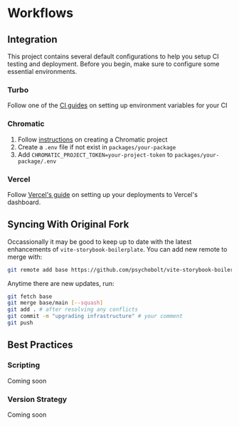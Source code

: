 # Workflows

## Integration

This project contains several default configurations to help you setup CI testing and deployment. Before you begin, make sure to configure some essential environments.

### Turbo

Follow one of the [CI guides](https://turbo.build/repo/docs/ci) on setting up environment variables for your CI

### Chromatic

1. Follow [instructions](https://www.chromatic.com/docs/setup) on creating a Chromatic project
2. Create a `.env` file if not exist in `packages/your-package`
3. Add `CHROMATIC_PROJECT_TOKEN=your-project-token` to `packages/your-package/.env`

### Vercel

Follow [Vercel's guide](https://vercel.com/docs/getting-started-with-vercel) on setting up your deployments to Vercel's dashboard.

## Syncing With Original Fork

Occassionally it may be good to keep up to date with the latest enhancements of `vite-storybook-boilerplate`. You can add new remote to merge with:

```sh
git remote add base https://github.com/psychobolt/vite-storybook-boilerplate.git
```

Anytime there are new updates, run:

```sh
git fetch base
git merge base/main [--squash]
git add . # after resolving any conflicts
git commit -m "upgrading infrastructure" # your comment
git push
```

## Best Practices

### Scripting

Coming soon

### Version Strategy

Coming soon
